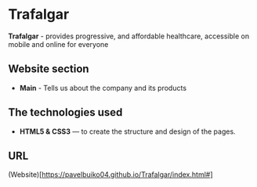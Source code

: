 # Trafalgar

**Trafalgar**  - provides progressive, and affordable healthcare, accessible on mobile and online for everyone

## Website section
- **Main** - Tells us about the company and its products

## The technologies used
- **HTML5 & CSS3** — to create the structure and design of the pages.

## URL
(Website)[https://pavelbuiko04.github.io/Trafalgar/index.html#]
